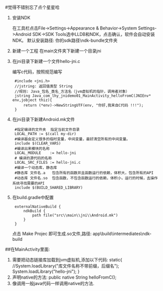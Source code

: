#觉得不错别忘了点个星星哈
1. 安装NDK

    在工具栏点击File->Settings->Appearance & Behavior->System Settings->Android SDK->SDK Tools选中LLDB和NDK，点击确认，软件会自动安装NDK。
    默认安装路径: 你的sdk路径\ndk-bundle文件夹
    
2.  新建一个工程
    在main文件夹下新建一个目录jni
    
3. 在jni目录下新建一个文件hello-jni.c

    编写c代码，按照规范编写

        #include <jni.h>
        //jstring: 返回值类型 String
        //规则: Java_包名_类名_方法名（jvm虚拟机的指针，调用者对象）
        jstring Java_com_lhy_jnidemo01_MainActivity_helloFromC(JNIEnv* env,jobject thiz){
            return (*env)->NewStringUTF(env, "你好,我来自C代码 !!!");
        }
4. 在jni目录下新建Android.mk文件

		#指定编译的文件夹  指定当前文件目录
		LOCAL_PATH := $(call my-dir)
		#编译器会定义很多的临时变量，中间变量，最好清空所有的中间变量。
		include $(CLEAR_VARS)
		#编译出来模块的名称
		LOCAL_MODULE    := hello-jni
		# 编译的源代码的名称
		LOCAL_SRC_FILES := hello-jni.c
		#编译一个动态库，静态库
		#静态库 文件名.a   包含所有的函数并且函数运行的依赖，体积大，包含所有的API
		#动态库 文件名.so  包含函数，不包含函数运行的依赖，体积小，运行的时候，去操作系统寻找需要的API
		include $(BUILD_SHARED_LIBRARY)
    
5. 在build.gradle中配置

        externalNativeBuild {
            ndkBuild {
                path file("src\\main\\jni\\Android.mk")
            }
        }
        
    点击 Make Projec 即可生成.so文件,路径: app\build\intermediates\ndk-build
    
##在MainActivity里面: 
1. 需要把动态链接库加载到jvm虚拟机,添加以下代码: 
        static{
          //System.loadLibrary("库文件名称不带前缀，后缀名");
          System.loadLibrary("hello-jni");
        }
2. 声明native的方法: 
        public native String helloFromC();
3. 像调用一般java代码一样调用native的方法.

